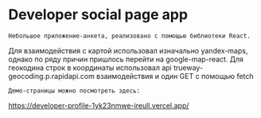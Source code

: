 # Developer social page app

    Небольшое приложение-анкета, реализовано с помощью библиотеки React.

Для взаимодействия с картой использовал изначально yandex-maps, однако по ряду причин
пришлось перейти на google-map-react.
Для геокодина строк в координаты использовал api trueway-geocoding.p.rapidapi.com
взаимодействия и один GET с помощью fetch

    Демо-страницы можно посмотреть здесь:

https://developer-profile-1yk23nmwe-ireull.vercel.app/
